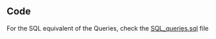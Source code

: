 ## Code

For the SQL equivalent of the Queries, check the [SQL_queries.sql](https://github.com/kayikalvin/Udemy-DataAnalysis/blob/master/queries.sql) file
